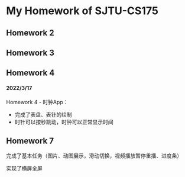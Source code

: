 # My Homework of SJTU-CS175

## Homework 2

## Homework 3

## Homework 4

#### 2022/3/17

Homework 4 - 时钟App：

- 完成了表盘、表针的绘制
- 时针可以按秒跳动，时钟可以正常显示时间

## Homework 7

完成了基本任务（图片、动图展示，滑动切换，视频播放暂停重播、进度条）

实现了横屏全屏

